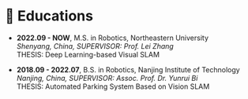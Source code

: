 <span id="educations"></span>

# 📖 Educations
- **2022.09 - NOW**, M.S. in Robotics, Northeastern University<br>
  _Shenyang, China, SUPERVISOR: Prof. Lei Zhang_<br>
  THESIS: Deep Learning-based Visual SLAM

- **2018.09 - 2022.07**, B.S. in Robotics, Nanjing Institute of Technology<br>
  _Nanjing, China, SUPERVISOR: Assoc. Prof. Dr. Yunrui Bi_<br>
  THESIS: Automated Parking System Based on Vision SLAM


<div style="float: left;">
  <script type="text/javascript" id="clustrmaps" src="//cdn.clustrmaps.com/map_v2.js?cl=ffffff&w=400&t=tt&d=L2EvxI5IxPwlHLSJ8tvLwqVqeZIb3MyUf-OLupTd254"></script>
</div>
